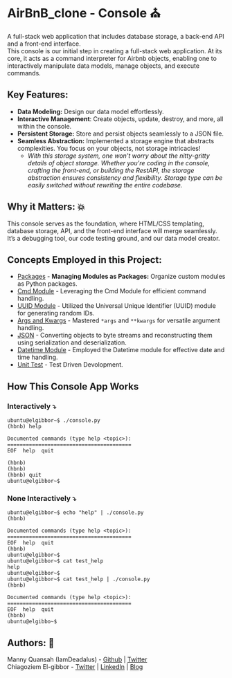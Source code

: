 # AirBnB_clone - Console ⛪
A full-stack web application that includes database storage, a back-end API and a front-end interface.  
This console is our initial step in creating a full-stack web application. At its core, it acts as a command interpreter for Airbnb objects, enabling one to interactively manipulate data models, manage objects, and execute commands.

## Key Features:  
- **Data Modeling:** Design our data model effortlessly.  
- **Interactive Management**: Create objects, update, destroy, and more, all within the console.   
- **Persistent Storage:** Store and persist objects seamlessly to a JSON file.  
- **Seamless Abstraction:** Implemented a storage engine that abstracts complexities. You focus on your objects, not storage intricacies!
    - _With this storage system, one won’t worry about the nitty-gritty details of object storage. Whether you're coding in the console, crafting the front-end, or building the RestAPI, the storage abstraction ensures consistency and flexibility. Storage type can be easily switched without rewriting the entire codebase._  
## Why it Matters: 💥 
This console serves as the foundation, where HTML/CSS templating, database storage, API, and the front-end interface will merge seamlessly. It’s a debugging tool, our code testing ground, and our data model creator.  
## Concepts Employed in this Project:  
- [Packages](https://docs.python.org/3.4/tutorial/modules.html#packages) - **Managing Modules as Packages:** Organize custom modules as Python packages.  
- [Cmd Module](https://docs.python.org/3.8/library/cmd.html#module-cmd) - Leveraging the Cmd Module for efficient command handling.  
- [UUID Module](https://docs.python.org/3.8/library/uuid.html#module-uuid) - Utilized the Universal Unique Identifier (UUID) module for generating random IDs.  
- [Args and Kwargs](https://www.scaler.com/topics/python/args-and-kwargs-in-python/) - Mastered `*args` and `**kwargs` for versatile argument handling.  
- [JSON](https://docs.python.org/3/library/json.html#module-json) - Converting objects to byte streams and reconstructing them using serialization and deserialization.  
- [Datetime Module](https://docs.python.org/3.8/library/datetime.html#module-datetime) - Employed the Datetime module for effective date and time handling.
- [Unit Test](https://realpython.com/python-testing/) - Test Driven Devolopment.
## How This Console App Works  
### Interactively ⤵️
```
ubuntu@elgibbor~$ ./console.py
(hbnb) help

Documented commands (type help <topic>):
========================================
EOF  help  quit

(hbnb) 
(hbnb) 
(hbnb) quit
ubuntu@elgibbor~$
```
### None Interactively ⤵️  
```
ubuntu@elgibbor~$ echo "help" | ./console.py
(hbnb)

Documented commands (type help <topic>):
========================================
EOF  help  quit
(hbnb) 
ubuntu@elgibbor~$
ubuntu@elgibbor~$ cat test_help
help
ubuntu@elgibbor~$
ubuntu@elgibbor~$ cat test_help | ./console.py
(hbnb)

Documented commands (type help <topic>):
========================================
EOF  help  quit
(hbnb) 
ubuntu@elgibbo~$
```
## Authors: 🧠  
Manny Quansah (IamDeadalus) - [Github](https://github.com/IamDaedalus?tab=repositories) | [Twitter](https://twitter.com/daedalus_here)  
Chiagoziem El-gibbor - [Twitter](https://twitter.com/Chi_Elgibbor) | [LinkedIn](https://www.linkedin.com/in/elgibbor/) | [Blog](https://hashnode.com/@Elgibbor)
